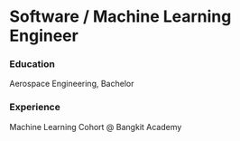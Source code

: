 # Software / Machine Learning Engineer

### Education
Aerospace Engineering, Bachelor

### Experience
Machine Learning Cohort @ Bangkit Academy


